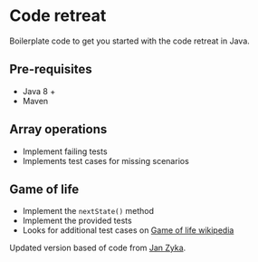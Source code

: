 # Code retreat

Boilerplate code to get you started with the code retreat in Java.

## Pre-requisites

- Java 8 +
- Maven

## Array operations

- Implement failing tests
- Implements test cases for missing scenarios

## Game of life

- Implement the `nextState()` method
- Implement the provided tests
- Looks for additional test cases on [Game of life wikipedia](https://en.wikipedia.org/wiki/Conway%27s_Game_of_Life)

Updated version based of code from [Jan Zyka](https://github.com/janzyka/coderetreat).
